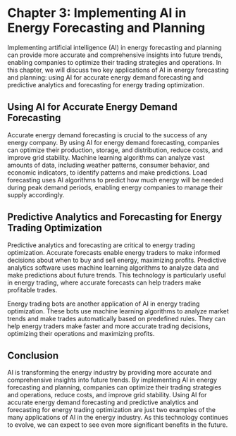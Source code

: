 Chapter 3: Implementing AI in Energy Forecasting and Planning
=============================================================

Implementing artificial intelligence (AI) in energy forecasting and planning can provide more accurate and comprehensive insights into future trends, enabling companies to optimize their trading strategies and operations. In this chapter, we will discuss two key applications of AI in energy forecasting and planning: using AI for accurate energy demand forecasting and predictive analytics and forecasting for energy trading optimization.

Using AI for Accurate Energy Demand Forecasting
-----------------------------------------------

Accurate energy demand forecasting is crucial to the success of any energy company. By using AI for energy demand forecasting, companies can optimize their production, storage, and distribution, reduce costs, and improve grid stability. Machine learning algorithms can analyze vast amounts of data, including weather patterns, consumer behavior, and economic indicators, to identify patterns and make predictions. Load forecasting uses AI algorithms to predict how much energy will be needed during peak demand periods, enabling energy companies to manage their supply accordingly.

Predictive Analytics and Forecasting for Energy Trading Optimization
--------------------------------------------------------------------

Predictive analytics and forecasting are critical to energy trading optimization. Accurate forecasts enable energy traders to make informed decisions about when to buy and sell energy, maximizing profits. Predictive analytics software uses machine learning algorithms to analyze data and make predictions about future trends. This technology is particularly useful in energy trading, where accurate forecasts can help traders make profitable trades.

Energy trading bots are another application of AI in energy trading optimization. These bots use machine learning algorithms to analyze market trends and make trades automatically based on predefined rules. They can help energy traders make faster and more accurate trading decisions, optimizing their operations and maximizing profits.

Conclusion
----------

AI is transforming the energy industry by providing more accurate and comprehensive insights into future trends. By implementing AI in energy forecasting and planning, companies can optimize their trading strategies and operations, reduce costs, and improve grid stability. Using AI for accurate energy demand forecasting and predictive analytics and forecasting for energy trading optimization are just two examples of the many applications of AI in the energy industry. As this technology continues to evolve, we can expect to see even more significant benefits in the future.
